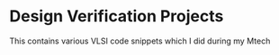 # Design Verification Projects
This contains various VLSI code snippets which I did during my Mtech 
